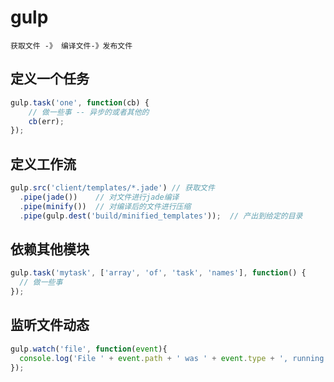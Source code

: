 # gulp

```text
获取文件 -》 编译文件-》发布文件
```

##  定义一个任务
```javascript
gulp.task('one', function(cb) {
    // 做一些事 -- 异步的或者其他的
    cb(err); 
});
```

## 定义工作流
```javascript
gulp.src('client/templates/*.jade') // 获取文件
  .pipe(jade())    // 对文件进行jade编译
  .pipe(minify())  // 对编译后的文件进行压缩
  .pipe(gulp.dest('build/minified_templates'));  // 产出到给定的目录
```
## 依赖其他模块
```javascript
gulp.task('mytask', ['array', 'of', 'task', 'names'], function() {
  // 做一些事
});
```

## 监听文件动态
```javascript
gulp.watch('file', function(event){
  console.log('File ' + event.path + ' was ' + event.type + ', running tasks...');
});
```
